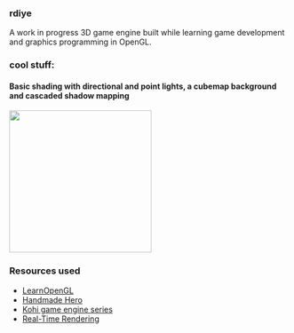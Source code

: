 ### rdiye 
A work in progress 3D game engine built while learning game development and graphics programming in OpenGL.

### cool stuff:

#### Basic shading with directional and point lights, a cubemap background and cascaded shadow mapping
<img src="https://imgur.com/vxPDQ6z.png" width=256 height=256>

### Resources used
- [LearnOpenGL](https://learnopengl.com/)
- [Handmade Hero](https://handmadehero.org/)
- [Kohi game engine series](https://www.youtube.com/playlist?list=PLv8Ddw9K0JPg1BEO-RS-0MYs423cvLVtj)
- [Real-Time Rendering](https://www.realtimerendering.com/)